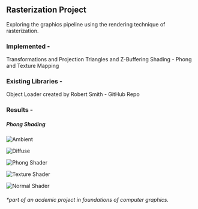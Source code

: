 ## Rasterization Project

Exploring the graphics pipeline using the rendering technique of rasterization.

### Implemented -
  Transformations and Projection
  Triangles and Z-Buffering
  Shading - Phong and Texture Mapping

### Existing Libraries -
  Object Loader created by Robert Smith - GitHub Repo

### Results -
  ##### Phong Shading
  
  ![Ambient](images/ambient.png "Ambient portion of Phong Shading")
  
  ![Diffuse](images/proper_diffuse.png "Diffuse portion of Phong Shading")
  
  ![Phong Shader](images/spec%2Bdiffuse.png "Phong Shading")
  
  ![Texture Shader](images/textured_cow.png "Texture Mapping")
  
  ![Normal Shader](images/vertex_normal.png "Normal Shader")

###### *part of an acdemic project in foundations of computer graphics.
